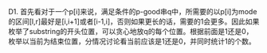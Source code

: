 D1. 首先看对于一个p[i]来说，满足条件的p-good串q中，所需要的以p[i]为mode的区间[l,r]最好是[i,i+1]或者[i-1,i]，否则如果更长的话，需要的1会更多。因此如果枚举了substring的开头位置，可以贪心地放q的每个位置。根据前面是1还是0，枚举以当前为结束位置，分情况讨论看当前应该是1还是0，并同时统计1的个数。
